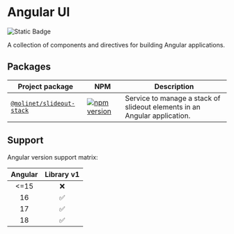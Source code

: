 # Angular UI

![Static Badge](https://img.shields.io/badge/https%3A%2F%2Fimg.shields.io%2Fbadge%2Fany_text-stable-73c549?style=flat&label=stability)

A collection of components and directives for building Angular applications.

## Packages

| Project package                                     | NPM                                                       | Description                                                               |
|-----------------------------------------------------|-----------------------------------------------------------|---------------------------------------------------------------------------|
| [`@molinet/slideout-stack`][slideout-stack-project] | [![npm version][slideout-stack-icon]][slideout-stack-npm] | Service to manage a stack of slideout elements in an Angular application. |

## Support

Angular version support matrix:

| Angular | Library v1 |
|:-------:|:----------:|
|  <=15   |     ❌      |
|   16    |     ✅      |
|   17    |     ✅      |
|   18    |     ✅      |

[slideout-stack-project]:https://github.com/molinet/angular-ui/tree/main/projects/slideout-stack
[slideout-stack-icon]:https://badge.fury.io/js/@molinet%2Fslideout-stack.svg
[slideout-stack-npm]:https://badge.fury.io/js/@molinet%2Fslideout-stack
